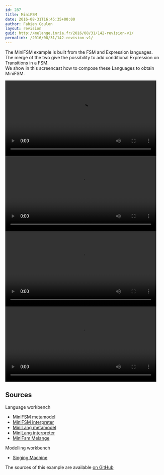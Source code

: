 ```yaml
---
id: 287
title: MiniFSM
date: 2016-08-31T16:45:35+00:00
author: Fabien Coulon
layout: revision
guid: http://melange.inria.fr/2016/08/31/142-revision-v1/
permalink: /2016/08/31/142-revision-v1/
---
```

The MiniFSM example is built from the FSM and Expression languages.  
The merge of the two give the possibility to add conditional Expression on Transitions in a FSM.  
We show in this screencast how to compose these Languages to obtain MiniFSM.

<video controls width="480" src="https://raw.githubusercontent.com/diverse-project/melange/gh-pages/screencast/Melange\_MiniFsm\_Part1.mp4">  
Sorry, your browser doesn&#8217;t support embedded videos,  
but don&#8217;t worry, you can [download it](https://raw.githubusercontent.com/diverse-project/melange/gh-pages/screencast/Melange_MiniFsm_Part1.mp4)  
and watch it with your favorite video player!  
</video>

<video controls width="480" src="https://raw.githubusercontent.com/diverse-project/melange/gh-pages/screencast/Melange\_MiniFsm\_Part2.mp4">  
Sorry, your browser doesn&#8217;t support embedded videos,  
but don&#8217;t worry, you can [download it](https://raw.githubusercontent.com/diverse-project/melange/gh-pages/screencast/Melange_MiniFsm_Part2.mp4)  
and watch it with your favorite video player!  
</video>

<video controls width="480" src="https://raw.githubusercontent.com/diverse-project/melange/gh-pages/screencast/Melange\_MiniFsm\_Part3.mp4">  
Sorry, your browser doesn&#8217;t support embedded videos,  
but don&#8217;t worry, you can [download it](https://raw.githubusercontent.com/diverse-project/melange/gh-pages/screencast/Melange_MiniFsm_Part3.mp4)  
and watch it with your favorite video player!  
</video>

<video controls width="480" src="https://raw.githubusercontent.com/diverse-project/melange/gh-pages/screencast/Melange\_MiniFsm\_Part4.mp4">  
Sorry, your browser doesn&#8217;t support embedded videos,  
but don&#8217;t worry, you can [download it](https://raw.githubusercontent.com/diverse-project/melange/gh-pages/screencast/Melange_MiniFsm_Part4.mp4)  
and watch it with your favorite video player!  
</video>

## Sources

Language workbench

  * [MiniFSM metamodel](https://ci.inria.fr/k3al/job/melange-master/ws/examples/MiniFSM/languageProjects/fr.inria.diverse.minifsm/*zip*/fr.inria.diverse.minifsm.zip)
  * [MiniFSM interpreter](https://ci.inria.fr/k3al/job/melange-master/ws/examples/MiniFSM/languageProjects/fr.inria.diverse.minifsm.interpreter/*zip*/fr.inria.diverse.minifsm.interpreter.zip)
  * [MiniLang metamodel](https://ci.inria.fr/k3al/job/melange-master/ws/examples/MiniFSM/languageProjects/fr.inria.diverse.minilang/*zip*/fr.inria.diverse.minilang.zip)
  * [MiniLang interpreter](https://ci.inria.fr/k3al/job/melange-master/ws/examples/MiniFSM/languageProjects/fr.inria.diverse.minilang.interpreter/*zip*/fr.inria.diverse.minilang.interpreter.zip)
  * [MiniFsm Melange](https://ci.inria.fr/k3al/job/melange-master/ws/examples/MiniFSM/languageProjects/fr.inria.diverse.melange.fsm/*zip*/fr.inria.diverse.melange.fsm.zip)

Modelling workbench

  * [Singing Machine](https://ci.inria.fr/k3al/job/melange-master/ws/examples/MiniFSM/modelProjects/fr.inria.diverse.singingmachine/*zip*/fr.inria.diverse.singingmachine.zip)

The sources of this example are available <a href=https://github.com/diverse-project/melange/tree/master/examples/MiniFSM>on GitHub</a>